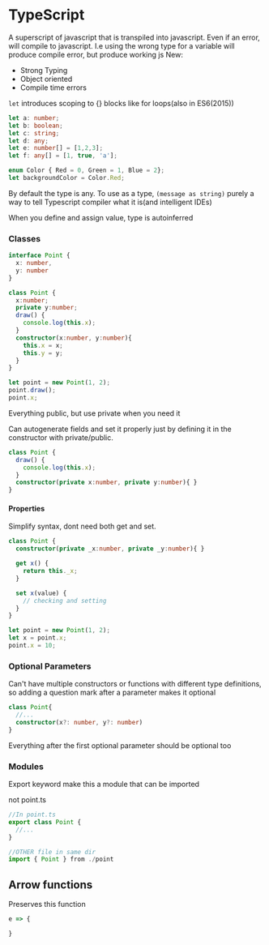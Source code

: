 # TypeScript
A superscript of javascript that is transpiled into javascript. Even if an error, will compile to javascript. I.e using the wrong type for a variable will produce compile error, but produce working js
New:
* Strong Typing
* Object oriented
* Compile time errors

`let` introduces scoping to {} blocks like for loops(also in ES6(2015))

```ts
let a: number;
let b: boolean;
let c: string;
let d: any;
let e: number[] = [1,2,3];
let f: any[] = [1, true, 'a'];

enum Color { Red = 0, Green = 1, Blue = 2};
let backgroundColor = Color.Red;
```

By default the type is any.
To use as a type, `(message as string)` purely a way to tell Typescript compiler what it is(and intelligent IDEs)

When you define and assign value, type is autoinferred

### Classes
```ts
interface Point {
  x: number,
  y: number
}

class Point {
  x:number;
  private y:number;
  draw() {
    console.log(this.x);
  }
  constructor(x:number, y:number){
    this.x = x;
    this.y = y;
  }
}

let point = new Point(1, 2);
point.draw();
point.x;
```
Everything public, but use private when you need it

Can autogenerate fields and set it properly just by defining it in the constructor with private/public.  
```ts
class Point {
  draw() {
    console.log(this.x);
  }
  constructor(private x:number, private y:number){ }
}
```


#### Properties
Simplify syntax, dont need both get and set.
```ts
class Point {
  constructor(private _x:number, private _y:number){ }

  get x() {
    return this._x;
  }

  set x(value) {
    // checking and setting
  }
}

let point = new Point(1, 2);
let x = point.x;
point.x = 10;
```


### Optional Parameters
Can't have multiple constructors or functions with different type definitions, so adding a question mark after a parameter makes it optional

```ts
class Point{
  //...
  constructor(x?: number, y?: number)
}
```

Everything after the first optional parameter should be optional too

### Modules
Export keyword make this a module that can be imported

not point.ts
```ts
//In point.ts
export class Point {
  //...
}

//OTHER file in same dir
import { Point } from ./point
```

## Arrow functions
Preserves this function
```js
e => {

}
```
